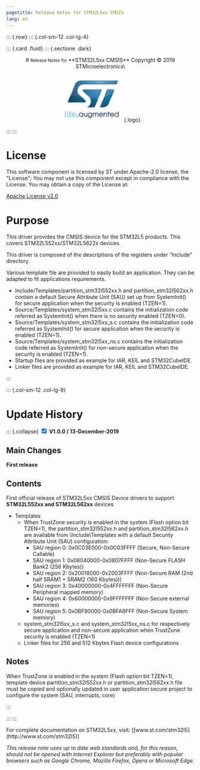 ```yaml
---
pagetitle: Release Notes for STM32L5xx CMSIS
lang: en
---
```


::: {.row}
::: {.col-sm-12 .col-lg-4}

::: {.card .fluid}
::: {.sectione .dark}
<center>
# <small>Release Notes for</small> **STM32L5xx CMSIS**
Copyright &copy; 2019 STMicroelectronics\
    
[![ST logo](./_htmresc/st_logo.png)](https://www.st.com){.logo}
</center>
:::
:::

# License

This software component is licensed by ST under Apache-2.0 license, the \"License\"; You may
not use this component except in compliance with the License. You may
obtain a copy of the License at:

[Apache License v2.0](https://opensource.org/licenses/Apache-2.0)

# Purpose

This driver provides the CMSIS device for the STM32L5 products. This covers STM32L552xx/STM32L5622x devices.

This driver is composed of the descriptions of the registers under “Include” directory.

Various template file are provided to easily build an application. They can be adapted to fit applications requirements.

- Include/Templates/partition_stm32l552xx.h and partition_stm32l562xx.h contain a default Secure Attribute Unit (SAU) set up from SystemInit() for secure application when the security is enabled (TZEN=1).
- Source/Templates/system_stm32l5xx.c contains the initialization code referred as SystemInit() when there is no security enabled (TZEN=0).
- Source/Templates/system_stm32l5xx_s.c contains the initialization code referred as SystemInit() for secure application when the security is enabled (TZEN=1).
- Source/Templates/system_stm32l5xx_ns.c contains the initialization code referred as SystemInit() for non-secure application when the security is enabled (TZEN=1).
- Startup files are provided as example for IAR, KEIL and STM32CubeIDE.
- Linker files are provided as example for IAR, KEIL and STM32CubeIDE.

:::

::: {.col-sm-12 .col-lg-8}
# Update History

::: {.collapse}
<input type="checkbox" id="collapse-section1" checked aria-hidden="true">
<label for="collapse-section1" aria-hidden="true">__V1.0.0 / 13-December-2019__</label>
<div>

## Main Changes

**First release**

## Contents

First official release of STM32L5xx CMSIS Device drivers to support **STM32L552xx and STM32L562xx** devices

- Templates
  - When TrustZone security is enabled in the system (Flash option bit TZEN=1), the partition_stm32l552xx.h and
    partition_stm32l562xx.h are available from \\Include\\Templates with a default Security Attribute Unit (SAU)
    configuration:
	  - SAU region 0: 0x0C03E000-0x0C03FFFF  (Secure, Non-Secure Callable)
	  - SAU region 1: 0x08040000-0x0807FFFF  (Non-Secure FLASH Bank2 (256 Kbytes))
	  - SAU region 2: 0x20018000-0x2003FFFF  (Non-Secure RAM (2nd half SRAM1 + SRAM2 (160 Kbytes)))
	  - SAU region 3: 0x40000000-0x4FFFFFFF  (Non-Secure Peripheral mapped memory)
	  - SAU region 4: 0x60000000-0x9FFFFFFF  (Non-Secure external memories)
	  - SAU region 5: 0x0BF90000-0x0BFA8FFF  (Non-Secure System memory)
  - system_stm32l5xx_s.c and system_stm32l5xx_ns.c for respectively secure application and non-secure application
    when TrustZone security is enabled (TZEN=1)
  - Linker files for 256 and 512 Kbytes Flash device configurations

## Notes

When TrustZone is enabled in the system (Flash option bit TZEN=1), template device partition_stm32l552xx.h or
partition_stm32l562xx.h file must be copied and optionally updated in user application secure project to configure
the system (SAU, interrupts, core)

</div>
:::

:::
:::

<footer class="sticky">
For complete documentation on STM32L5xx, visit: [[www.st.com/stm32l5](http://www.st.com/stm32l5)]

*This release note uses up to date web standards and, for this reason, should not be opened with Internet Explorer but preferably with popular browsers such as Google Chrome, Mozilla Firefox, Opera or Microsoft Edge.*
</footer>
